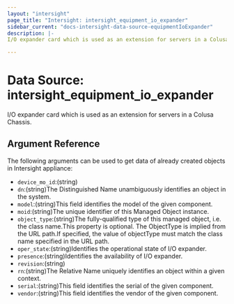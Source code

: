 ```yaml
---
layout: "intersight"
page_title: "Intersight: intersight_equipment_io_expander"
sidebar_current: "docs-intersight-data-source-equipmentIoExpander"
description: |-
I/O expander card which is used as an extension for servers in a Colusa Chassis.

---
```


# Data Source: intersight_equipment_io_expander
I/O expander card which is used as an extension for servers in a Colusa Chassis.

## Argument Reference
The following arguments can be used to get data of already created objects in Intersight appliance:
* `device_mo_id`:(string)
* `dn`:(string)The Distinguished Name unambiguously identifies an object in the system.
* `model`:(string)This field identifies the model of the given component.
* `moid`:(string)The unique identifier of this Managed Object instance.
* `object_type`:(string)The fully-qualified type of this managed object, i.e. the class name.This property is optional. The ObjectType is implied from the URL path.If specified, the value of objectType must match the class name specified in the URL path.
* `oper_state`:(string)Identifies the operational state of I/O expander.
* `presence`:(string)Identifies the availability of I/O expander.
* `revision`:(string)
* `rn`:(string)The Relative Name uniquely identifies an object within a given context.
* `serial`:(string)This field identifies the serial of the given component.
* `vendor`:(string)This field identifies the vendor of the given component.
